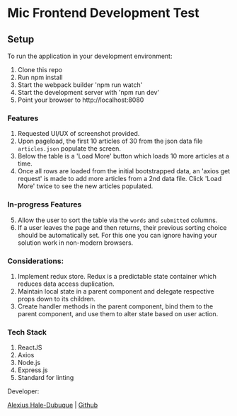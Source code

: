 # Mic Frontend Development Test

## Setup
To run the application in your development environment:

1. Clone this repo
2. Run npm install
3. Start the webpack builder 'npm run watch'
4. Start the development server with 'npm run dev'
5. Point your browser to http://localhost:8080

### Features

1. Requested UI/UX of screenshot provided.
2. Upon pageload, the first 10 articles of 30 from the json data file `articles.json` populate the screen.
3. Below the table is a 'Load More' button which loads 10 more articles at a time.
4. Once all rows are loaded from the initial bootstrapped data, an 'axios get request' is made to add more articles from a 2nd data file. Click 'Load More' twice to see the new articles populated.

### In-progress Features

5. Allow the user to sort the table via the `words` and `submitted` columns.
6. If a user leaves the page and then returns, their previous sorting choice should be automatically set.  For this one you can ignore having your solution work in non-modern browsers.

### Considerations:

1. Implement redux store. Redux is a predictable state container which reduces data access duplication. 
2. Maintain local state in a parent component and delegate respective props down to its children. 
3. Create handler methods in the parent component, bind them to the parent component, and use them to alter state based on user action.

### Tech Stack

1. ReactJS
2. Axios
3. Node.js
4. Express.js
5. Standard for linting

Developer: 

[Alexius Hale-Dubuque](https://www.linkedin.com/in/alexiushaledubuque) | [Github](https://github.com/alexiushaledubuque)
